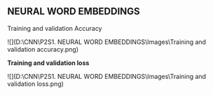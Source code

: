 ## **NEURAL WORD EMBEDDINGS**

Training and validation Accuracy

![](D:\CNN\P2S1. NEURAL WORD EMBEDDINGS\Images\Training and validation accuracy.png)

**Training and validation loss**

![](D:\CNN\P2S1. NEURAL WORD EMBEDDINGS\Images\Training and validation loss.png)